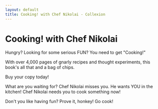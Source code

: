 ```yaml
---
layout: default
title: Cooking! with Chef Nikolai - Collexion
---
```


<div id="page">

# Cooking! with Chef Nikolai

Hungry? Looking for some serious FUN? You need to get "Cooking!"

With over 4,000 pages of gnarly recipes and thought experiments, this book's all that and a bag of chips.

Buy your copy today!

What are you waiting for? Chef Nikolai misses you. He wants YOU in the kitchen! Chef Nikolai needs you to cook something now!

Don't you like having fun? Prove it, honkey! Go cook!

</div>